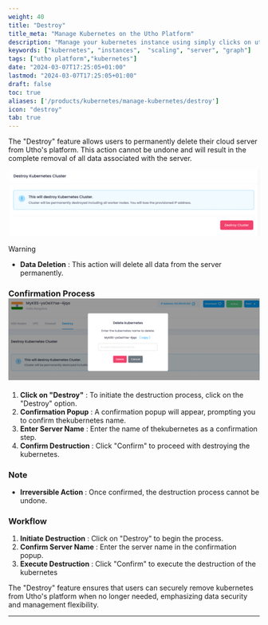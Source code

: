 ```yaml
---
weight: 40
title: "Destroy"
title_meta: "Manage Kubernetes on the Utho Platform"
description: "Manage your kubernetes instance using simply clicks on utho platform"
keywords: ["kubernetes", "instances",  "scaling", "server", "graph"]
tags: ["utho platform","kubernetes"]
date: "2024-03-07T17:25:05+01:00"
lastmod: "2024-03-07T17:25:05+01:00"
draft: false
toc: true
aliases: ['/products/kubernetes/manage-kubernetes/destroy']
icon: "destroy"
tab: true
---
```

The "Destroy" feature allows users to permanently delete their cloud server from Utho's platform. This action cannot be undone and will result in the complete removal of all data associated with the server.

![1718890621932](image/index/1718890621932.png)

Warning

* **Data Deletion** : This action will delete all data from the server permanently.

### Confirmation Process![1718891357038](image/index/1718891357038.png)

1. **Click on "Destroy"** : To initiate the destruction process, click on the "Destroy" option.
2. **Confirmation Popup** : A confirmation popup will appear, prompting you to confirm thekubernetes name.
3. **Enter Server Name** : Enter the name of thekubernetes as a confirmation step.
4. **Confirm Destruction** : Click "Confirm" to proceed with destroying the kubernetes.

### Note

* **Irreversible Action** : Once confirmed, the destruction process cannot be undone.

### Workflow

1. **Initiate Destruction** : Click on "Destroy" to begin the process.
2. **Confirm Server Name** : Enter the server name in the confirmation popup.
3. **Execute Destruction** : Click "Confirm" to execute the destruction of the  kubernetes

The "Destroy" feature ensures that users can securely remove kubernetes from Utho's platform when no longer needed, emphasizing data security and management flexibility.

---
